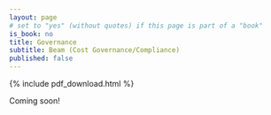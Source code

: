 ```yaml
---
layout: page
# set to "yes" (without quotes) if this page is part of a "book"
is_book: no
title: Governance
subtitle: Beam (Cost Governance/Compliance)
published: false
---
```


{% include pdf_download.html %}

Coming soon!